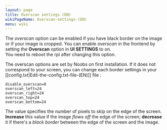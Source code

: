 ```yaml
---
layout: page
title: Overscan settings (EN)
wikiPageName: Overscan-settings-(EN)
menu: wiki
---
```


The _overscan_ option can be enabled if you have black border on the image or if your image is cropped. You can enable _overscan_ in the frontend by setting the **Overscan** option in **UI SETTINGS** to on.  
You need to reboot the rpi after changing this option. 

The overscan options are set by Noobs on first installation. If it does not correspond to your screen, you can change each border settings in your [[config.txt|Edit-the-config.txt-file-(EN)]] file : 
``` 
disable_overscan=0
overscan_left=24
overscan_right=24
overscan_top=24
overscan_bottom=24
``` 

The value specifies the number of pixels to skip on the edge of the screen. **Increase** this value if the image _flows off_ the edge of the screen; **decrease** it if there's a _black border_ between the edge of the screen and the image.
